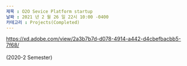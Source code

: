 ```yaml
---
제목 : O2O Sevice Platform startup
날짜 : 2021 년 2 월 26 일 22시 10:00 -0400 
카테고리 : Projects(Completed)
---
```

 
https://xd.adobe.com/view/2a3b7b7d-d078-4914-a442-d4cbefbacbb5-7f68/
<br><br>
(2020-2 Semester)
